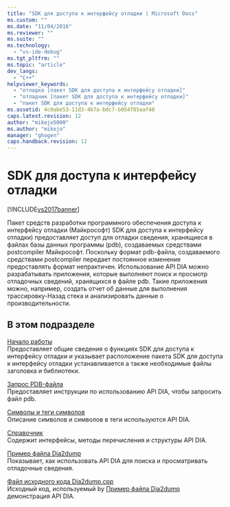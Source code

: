 ```yaml
---
title: "SDK для доступа к интерфейсу отладки | Microsoft Docs"
ms.custom: ""
ms.date: "11/04/2016"
ms.reviewer: ""
ms.suite: ""
ms.technology: 
  - "vs-ide-debug"
ms.tgt_pltfrm: ""
ms.topic: "article"
dev_langs: 
  - "C++"
helpviewer_keywords: 
  - "отладка [пакет SDK для доступа к интерфейсу отладки]"
  - "отладчик [пакет SDK для доступа к интерфейсу отладки]"
  - "пакет SDK для доступа к интерфейсу отладки"
ms.assetid: 4c0abe53-11d3-4b7a-bdc7-b054f85aaf40
caps.latest.revision: 12
author: "mikejo5000"
ms.author: "mikejo"
manager: "ghogen"
caps.handback.revision: 12
---
```

# SDK для доступа к интерфейсу отладки
[!INCLUDE[vs2017banner](../../code-quality/includes/vs2017banner.md)]

Пакет средств разработки программного обеспечения доступа к интерфейсу отладки \(Майкрософт\) SDK для доступа к интерфейсу отладки\) предоставляет доступ для отладки сведения, хранящиеся в файлах базы данных программы \(pdb\), создаваемых средствами postcompiler Майкрософт.  Поскольку формат pdb\-файла, создаваемого средствами postcompiler передает постоянное изменение предоставлять формат непрактичен.  Использование API DIA можно разрабатывать приложения, которые выполняют поиск и просмотр отладочных сведений, хранящихся в файле pdb.  Такие приложения можно, например, создать отчет об данные для выполнения трассировку\-Назад стека и анализировать данные о производительности.  
  
## В этом подразделе  
 [Начало работы](../../debugger/debug-interface-access/getting-started-debug-interface-access-sdk.md)  
 Предоставляет общие сведения о функциях SDK для доступа к интерфейсу отладки и указывает расположение пакета SDK для доступа к интерфейсу отладки устанавливается а также необходимые файлы заголовка и библиотеки.  
  
 [Запрос PDB\-файла](../../debugger/debug-interface-access/querying-the-dot-pdb-file.md)  
 Предоставляет инструкции по использованию API DIA, чтобы запросить файл pdb.  
  
 [Символы и теги символов](../../debugger/debug-interface-access/symbols-and-symbol-tags.md)  
 Описание символов и символов в теги используются API DIA.  
  
 [Справочник](../../debugger/debug-interface-access/debug-interface-access-sdk-reference.md)  
 Содержит интерфейсы, методы перечисления и структуры API DIA.  
  
 [Пример файла Dia2dump](../../debugger/debug-interface-access/dia2dump-sample.md)  
 Показывает, как использовать API DIA для поиска и просматривать отладочные сведения.  
  
 [Файл исходного кода Dia2dump.cpp](../../debugger/debug-interface-access/dia2dump-cpp-source-file.md)  
 Исходный код, используемый by [Пример файла Dia2dump](../../debugger/debug-interface-access/dia2dump-sample.md) демонстрация API DIA.
